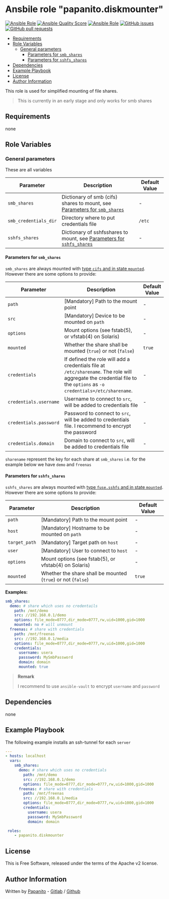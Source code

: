 # Ansbile role "papanito.diskmounter"  <!-- omit in toc -->

[![Ansible Role](https://img.shields.io/ansible/role/50326)](https://galaxy.ansible.com/papanito/diskmounter) [![Ansible Quality Score](https://img.shields.io/ansible/quality/50326)](https://galaxy.ansible.com/papanito/diskmounter) [![Ansible Role](https://img.shields.io/ansible/role/d/50326)](https://galaxy.ansible.com/papanito/diskmounter) [![GitHub issues](https://img.shields.io/github/issues/papanito/ansible-role-diskmounter)](https://github.com/papanito/ansible-role-diskmounter/issues) [![GitHub pull requests](https://img.shields.io/github/issues-pr/papanito/ansible-role-diskmounter)](https://github.com/papanito/ansible-role-diskmounter/pulls)

- [Requirements](#requirements)
- [Role Variables](#role-variables)
  - [General parameters](#general-parameters)
    - [Parameters for `smb_shares`](#parameters-for-smb_shares)
    - [Parameters for `sshfs_shares`](#parameters-for-sshfs_shares)
- [Dependencies](#dependencies)
- [Example Playbook](#example-playbook)
- [License](#license)
- [Author Information](#author-information)


This role is used for simplified mounting of file shares.

> This is currently in an early stage and only works for smb shares

## Requirements

none

## Role Variables

### General parameters

These are all variables

|Parameter|Description|Default Value|
|---------|-----------|-------------|
|`smb_shares`|Dictionary of smb (cifs) shares to mount, see [Parameters for `smb_shares`](#parameters-for-smb_shares)|-|
|`smb_credentials_dir`|Directory where to put credentials file|`/etc`|
|`sshfs_shares`|Dictionary of sshfsshares to mount, see [Parameters for `sshfs_shares`](#parameters-for-sshfs_shares)|-|

#### Parameters for `smb_shares`

`smb_shares` are always mounted with [type `cifs` and in state `mounted`](https://docs.ansible.com/ansible/latest/modules/mount_module.html). However there are some options to provide:

|Parameter|Description|Default Value|
|---------|-----------|-------------|
|`path`|[Mandatory] Path to the mount point|-|
|`src`|[Mandatory] Device to be mounted on `path`|-|
|`options`|Mount options (see fstab(5), or vfstab(4) on Solaris)|-|
|`mounted`|Whether the share shall be mounted (`true`) or not (`false`)|`true`|
|`credentials`|If defined the role will add a credentials file at `/etc/sharename`. The role will aggregate the credential file to the `options` as `-o credentials=/etc/sharename`.|-|
|`credentials.username`|Username to connect to `src`, will be added to credentials file|-|
|`credentials.password`|Password to connect to `src`, will be added to credentials file. I recommend to encrypt the password|-|
|`credentials.domain`|Domain to connect to `src`, will be added to credentials file|-|

`sharename` represent the key for each share at `smb_shares` i.e. for the example below we have `demo` and `freenas`

#### Parameters for `sshfs_shares`

`sshfs_shares` are always mounted with [type `fuse.sshfs` and in state `mounted`](https://docs.ansible.com/ansible/latest/modules/mount_module.html). However there are some options to provide:

|Parameter|Description|Default Value|
|---------|-----------|-------------|
|`path`|[Mandatory] Path to the mount point|-|
|`host`|[Mandatory] Hostname to be mounted on `path`|-|
|`target_path`|[Mandatory] Target path on `host`|-|
|`user`|[Mandatory] User to connect to `host`|-|
|`options`|Mount options (see fstab(5), or vfstab(4) on Solaris)|-|
|`mounted`|Whether the share shall be mounted (`true`) or not (`false`)|`true`|

**Examples:**

```yml
smb_shares:
  demo: # share which uses no credentails
    path: /mnt/demo
    src: //192.168.0.1/demo
    options: file_mode=0777,dir_mode=0777,rw,uid=1000,gid=1000
    mounted: no # will unmount
  freenas: # share with credentials
    path: /mnt/freenas
    src: //192.168.0.1/media
    options: file_mode=0777,dir_mode=0777,rw,uid=1000,gid=1000
    credentials:
      username: usera
      passsword: MySmbPassword
      domain: domain
      mounted: true
```

> **Remark**
>
> I recommend to use `ansible-vault` to encrypt `username` and `password`

## Dependencies

none

## Example Playbook

The following example installs an ssh-tunnel for each `server`

```yaml
---
- hosts: localhost
  vars:
    smb_shares:
      demo: # share which uses no credentials
        path: /mnt/demo
        src: //192.168.0.1/demo
        options: file_mode=0777,dir_mode=0777,rw,uid=1000,gid=1000
      freenas: # share with credentials
        path: /mnt/freenas
        src: //192.168.0.1/media
        options: file_mode=0777,dir_mode=0777,rw,uid=1000,gid=1000
        credentials:
          username: usera
          passsword: MySmbPassword
          domain: domain

 roles:
    - papanito.diskmounter
```

## License

This is Free Software, released under the terms of the Apache v2 license.

## Author Information

Written by [Papanito](https://wyssmann.com) - [Gitlab](https://gitlab.com/papanito) / [Github](https://github.com/papanito)
